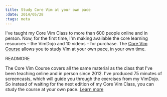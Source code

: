 ```yaml
---
title: Study Core Vim at your own pace
:date: 2014/05/28
:tags: meta
---
```


I've taught my Core Vim Class to more than 600 people online and in person.
Now, for the first time, I'm making available the core learning resources – the VimDojo and 10 videos – for purchase. The [Core Vim Course](/training/core-vim-course) allows you to study Vim at your own pace, in your own time.

READMORE

The Core Vim Course covers all the same material as the class that I've been teaching online and in person since 2012. I've produced 75 minutes of screencasts, which will guide you through the exercises from my VimDojo. So instead of waiting for the next edition of my Core Vim Class, you can study the course at your own pace. [Learn more](/training/core-vim-course)
